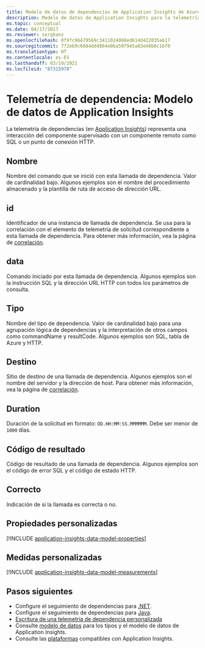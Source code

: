 ```yaml
---
title: Modelo de datos de dependencias de Application Insights de Azure Monitor
description: Modelo de datos de Application Insights para la telemetría de dependencias
ms.topic: conceptual
ms.date: 04/17/2017
ms.reviewer: sergkanz
ms.openlocfilehash: 0f9fc96479569c3411024068ed614d422035ab17
ms.sourcegitcommit: 772eb9c6684dd4864e0ba507945a83e48b8c16f0
ms.translationtype: HT
ms.contentlocale: es-ES
ms.lasthandoff: 03/19/2021
ms.locfileid: "87315978"
---
```

# <a name="dependency-telemetry-application-insights-data-model"></a>Telemetría de dependencia: Modelo de datos de Application Insights

La telemetría de dependencias (en [Application Insights](./app-insights-overview.md)) representa una interacción del componente supervisado con un componente remoto como SQL o un punto de conexión HTTP.

## <a name="name"></a>Nombre

Nombre del comando que se inició con esta llamada de dependencia. Valor de cardinalidad bajo. Algunos ejemplos son el nombre del procedimiento almacenado y la plantilla de ruta de acceso de dirección URL.

## <a name="id"></a>id

Identificador de una instancia de llamada de dependencia. Se usa para la correlación con el elemento de telemetría de solicitud correspondiente a esta llamada de dependencia. Para obtener más información, vea la página de [correlación](./correlation.md).

## <a name="data"></a>data

Comando iniciado por esta llamada de dependencia. Algunos ejemplos son la instrucción SQL y la dirección URL HTTP con todos los parámetros de consulta.

## <a name="type"></a>Tipo

Nombre del tipo de dependencia. Valor de cardinalidad bajo para una agrupación lógica de dependencias y la interpretación de otros campos como commandName y resultCode. Algunos ejemplos son SQL, tabla de Azure y HTTP.

## <a name="target"></a>Destino

Sitio de destino de una llamada de dependencia. Algunos ejemplos son el nombre del servidor y la dirección de host. Para obtener más información, vea la página de [correlación](./correlation.md).

## <a name="duration"></a>Duration

Duración de la solicitud en formato: `DD.HH:MM:SS.MMMMMM`. Debe ser menor de `1000` días.

## <a name="result-code"></a>Código de resultado

Código de resultado de una llamada de dependencia. Algunos ejemplos son el código de error SQL y el código de estado HTTP.

## <a name="success"></a>Correcto

Indicación de si la llamada es correcta o no.

## <a name="custom-properties"></a>Propiedades personalizadas

[!INCLUDE [application-insights-data-model-properties](../../../includes/application-insights-data-model-properties.md)]

## <a name="custom-measurements"></a>Medidas personalizadas

[!INCLUDE [application-insights-data-model-measurements](../../../includes/application-insights-data-model-measurements.md)]


## <a name="next-steps"></a>Pasos siguientes

- Configure el seguimiento de dependencias para [.NET](./asp-net-dependencies.md).
- Configure el seguimiento de dependencias para [Java](./java-agent.md).
- [Escritura de una telemetría de dependencia personalizada](./api-custom-events-metrics.md#trackdependency)
- Consulte [modelo de datos](data-model.md) para los tipos y el modelo de datos de Application Insights.
- Consulte las [plataformas](./platforms.md) compatibles con Application Insights.

